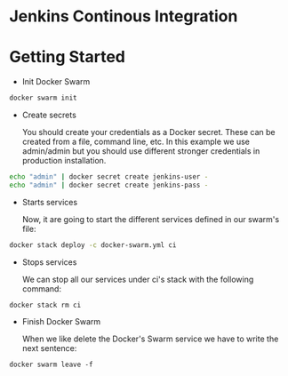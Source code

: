 # Jenkins Continous Integration

# Getting Started
* Init Docker Swarm
```bash
docker swarm init
```
* Create secrets

   You should create your credentials as a Docker secret. These can be created from a file, command line, etc. In this example we use admin/admin but you should use different stronger credentials in production installation.
```bash
echo "admin" | docker secret create jenkins-user -
echo "admin" | docker secret create jenkins-pass -
```

* Starts services

   Now, it are going to start the different services defined in our swarm's file:
```bash
docker stack deploy -c docker-swarm.yml ci
```

* Stops services

   We can stop all our services under ci's stack with the following command:
```
docker stack rm ci
```

* Finish Docker Swarm

   When we like delete the Docker's Swarm service we have to write the next sentence:
```
docker swarm leave -f
```
